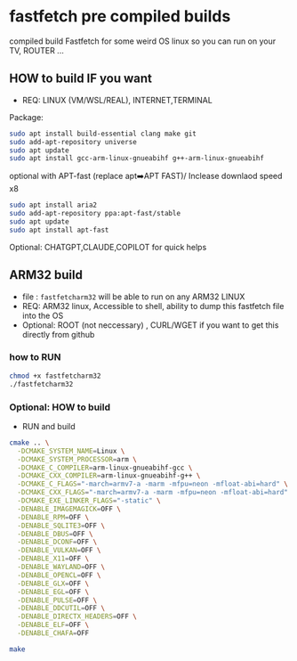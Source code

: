 # fastfetch pre compiled builds

compiled build Fastfetch for some weird OS linux so you can run on your TV, ROUTER ...

## HOW to build IF you want

- REQ: LINUX (VM/WSL/REAL), INTERNET,TERMINAL

Package:

```bash
sudo apt install build-essential clang make git 
sudo add-apt-repository universe
sudo apt update
sudo apt install gcc-arm-linux-gnueabihf g++-arm-linux-gnueabihf
```

optional with APT-fast (replace apt➡️APT FAST)/ Inclease downlaod speed x8

```bash
sudo apt install aria2
sudo add-apt-repository ppa:apt-fast/stable
sudo apt update
sudo apt install apt-fast
```

Optional: CHATGPT,CLAUDE,COPILOT for quick helps

## ARM32 build

- file : `fastfetcharm32` will be able to run on any ARM32 LINUX
- REQ: ARM32 linux, Accessible to shell, ability to dump this fastfetch file into the OS
- Optional: ROOT (not neccessary) , CURL/WGET if you want to get this directly from github

### how to RUN

```bash
chmod +x fastfetcharm32
./fastfetcharm32
```

### Optional: HOW to build

- RUN and build

```bash
cmake .. \
  -DCMAKE_SYSTEM_NAME=Linux \
  -DCMAKE_SYSTEM_PROCESSOR=arm \
  -DCMAKE_C_COMPILER=arm-linux-gnueabihf-gcc \
  -DCMAKE_CXX_COMPILER=arm-linux-gnueabihf-g++ \
  -DCMAKE_C_FLAGS="-march=armv7-a -marm -mfpu=neon -mfloat-abi=hard" \
  -DCMAKE_CXX_FLAGS="-march=armv7-a -marm -mfpu=neon -mfloat-abi=hard" \
  -DCMAKE_EXE_LINKER_FLAGS="-static" \
  -DENABLE_IMAGEMAGICK=OFF \
  -DENABLE_RPM=OFF \
  -DENABLE_SQLITE3=OFF \
  -DENABLE_DBUS=OFF \
  -DENABLE_DCONF=OFF \
  -DENABLE_VULKAN=OFF \
  -DENABLE_X11=OFF \
  -DENABLE_WAYLAND=OFF \
  -DENABLE_OPENCL=OFF \
  -DENABLE_GLX=OFF \
  -DENABLE_EGL=OFF \
  -DENABLE_PULSE=OFF \
  -DENABLE_DDCUTIL=OFF \
  -DENABLE_DIRECTX_HEADERS=OFF \
  -DENABLE_ELF=OFF \
  -DENABLE_CHAFA=OFF

make 
```
